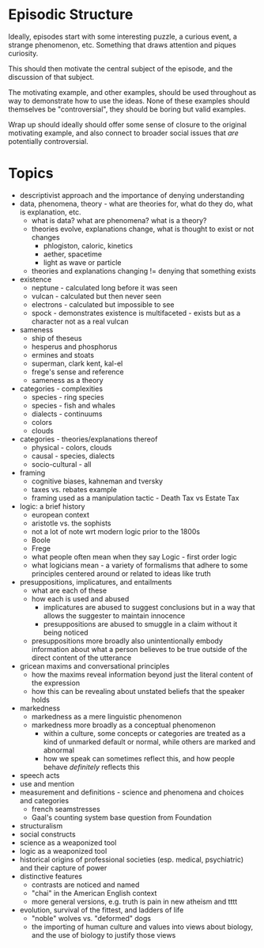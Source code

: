 # Episodic Structure

Ideally, episodes start with some interesting puzzle, a curious event, a
strange phenomenon, etc. Something that draws attention and piques curiosity.

This should then motivate the central subject of the episode, and the
discussion of that subject.

The motivating example, and other examples, should be used throughout as way
to demonstrate how to use the ideas. None of these examples should themselves
be "controversial", they should be boring but valid examples.

Wrap up should ideally should offer some sense of closure to the original
motivating example, and also connect to broader social issues that *are*
potentially controversial.

# Topics

- descriptivist approach and the importance of denying understanding
- data, phenomena, theory - what are theories for, what do they do, what is explanation, etc.
  - what is data? what are phenomena? what is a theory?
  - theories evolve, explanations change, what is thought to exist or not changes
    - phlogiston, caloric, kinetics
    - aether, spacetime
    - light as wave or particle
  - theories and explanations changing != denying that something exists
- existence
  - neptune - calculated long before it was seen
  - vulcan - calculated but then never seen
  - electrons - calculated but impossible to see
  - spock - demonstrates existence is multifaceted - exists but as a character not as a real vulcan
- sameness
  - ship of theseus
  - hesperus and phosphorus
  - ermines and stoats
  - superman, clark kent, kal-el
  - frege's sense and reference
  - sameness as a theory
- categories - complexities
  - species - ring species
  - species - fish and whales
  - dialects - continuums
  - colors
  - clouds
- categories - theories/explanations thereof
  - physical - colors, clouds
  - causal - species, dialects
  - socio-cultural - all
- framing
  - cognitive biases, kahneman and tversky
  - taxes vs. rebates example
  - framing used as a manipulation tactic - Death Tax vs Estate Tax
- logic: a brief history
  - european context
  - aristotle vs. the sophists
  - not a lot of note wrt modern logic prior to the 1800s
  - Boole
  - Frege
  - what people often mean when they say Logic - first order logic
  - what logicians mean - a variety of formalisms that adhere to some principles centered around or related to ideas like truth
- presuppositions, implicatures, and entailments
  - what are each of these
  - how each is used and abused
    - implicatures are abused to suggest conclusions but in a way that allows the suggester to maintain innocence
    - presuppositions are abused to smuggle in a claim without it being noticed
  - presuppositions more broadly also unintentionally embody information about what a person believes to be true outside of the direct content of the utterance
- gricean maxims and conversational principles
  - how the maxims reveal information beyond just the literal content of the expression
  - how this can be revealing about unstated beliefs that the speaker holds
- markedness
  - markedness as a mere linguistic phenomenon
  - markedness more broadly as a conceptual phenomenon
    - within a culture, some concepts or categories are treated as a kind of unmarked default or normal, while others are marked and abnormal
    - how we speak can sometimes reflect this, and how people behave *definitely* reflects this
- speech acts
- use and mention
- measurement and definitions - science and phenomena and choices and categories
  - french seamstresses
  - Gaal's counting system base question from Foundation
- structuralism
- social constructs
- science as a weaponized tool
- logic as a weaponized tool
- historical origins of professional societies (esp. medical, psychiatric) and their capture of power
- distinctive features
  - contrasts are noticed and named
  - "chai" in the American English context
  - more general versions, e.g. truth is pain in new atheism and tttt
- evolution, survival of the fittest, and ladders of life
  - "noble" wolves vs. "deformed" dogs
  - the importing of human culture and values into views about biology, and the use of biology to justify those views
